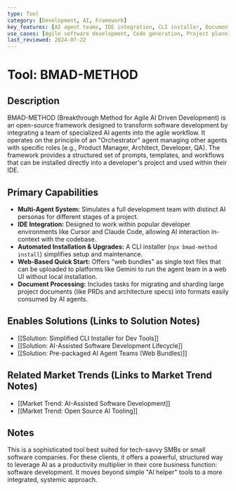 ```yaml
---
type: Tool
category: [Development, AI, Framework]
key_features: [AI agent teams, IDE integration, CLI installer, Document sharding, Customizable workflows and agents, Open source]
use_cases: [Agile software development, Code generation, Project planning, Technical documentation]
last_reviewed: 2024-07-22
---
```


# Tool: BMAD-METHOD

## Description
BMAD-METHOD (Breakthrough Method for Agile AI Driven Development) is an open-source framework designed to transform software development by integrating a team of specialized AI agents into the agile workflow. It operates on the principle of an "Orchestrator" agent managing other agents with specific roles (e.g., Product Manager, Architect, Developer, QA). The framework provides a structured set of prompts, templates, and workflows that can be installed directly into a developer's project and used within their IDE.

## Primary Capabilities
- **Multi-Agent System:** Simulates a full development team with distinct AI personas for different stages of a project.
- **IDE Integration:** Designed to work within popular developer environments like Cursor and Claude Code, allowing AI interaction in-context with the codebase.
- **Automated Installation & Upgrades:** A CLI installer (`npx bmad-method install`) simplifies setup and maintenance.
- **Web-Based Quick Start:** Offers "web bundles" as single text files that can be uploaded to platforms like Gemini to run the agent team in a web UI without local installation.
- **Document Processing:** Includes tasks for migrating and sharding large project documents (like PRDs and architecture specs) into formats easily consumed by AI agents.

## Enables Solutions (Links to Solution Notes)
- [[Solution: Simplified CLI Installer for Dev Tools]]
- [[Solution: AI-Assisted Software Development Lifecycle]]
- [[Solution: Pre-packaged AI Agent Teams (Web Bundles)]]

## Related Market Trends (Links to Market Trend Notes)
- [[Market Trend: AI-Assisted Software Development]]
- [[Market Trend: Open Source AI Tooling]]

## Notes
This is a sophisticated tool best suited for tech-savvy SMBs or small software companies. For these clients, it offers a powerful, structured way to leverage AI as a productivity multiplier in their core business function: software development. It moves beyond simple "AI helper" tools to a more integrated, systemic approach.
